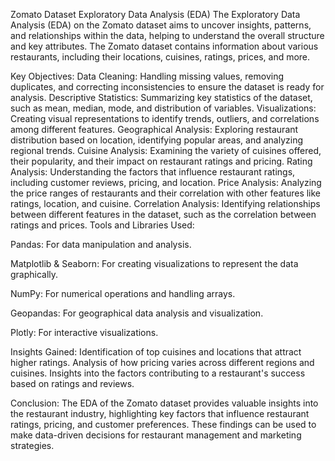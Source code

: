 Zomato Dataset Exploratory Data Analysis (EDA)
The Exploratory Data Analysis (EDA) on the Zomato dataset aims to uncover insights, patterns, and relationships within the data, helping to understand the overall structure and key attributes. The Zomato dataset contains information about various restaurants, including their locations, cuisines, ratings, prices, and more.

Key Objectives:
Data Cleaning: Handling missing values, removing duplicates, and correcting inconsistencies to ensure the dataset is ready for analysis.
Descriptive Statistics: Summarizing key statistics of the dataset, such as mean, median, mode, and distribution of variables.
Visualizations: Creating visual representations to identify trends, outliers, and correlations among different features.
Geographical Analysis: Exploring restaurant distribution based on location, identifying popular areas, and analyzing regional trends.
Cuisine Analysis: Examining the variety of cuisines offered, their popularity, and their impact on restaurant ratings and pricing.
Rating Analysis: Understanding the factors that influence restaurant ratings, including customer reviews, pricing, and location.
Price Analysis: Analyzing the price ranges of restaurants and their correlation with other features like ratings, location, and cuisine.
Correlation Analysis: Identifying relationships between different features in the dataset, such as the correlation between ratings and prices.
Tools and Libraries Used:

Pandas: For data manipulation and analysis.

Matplotlib & Seaborn: For creating visualizations to represent the data graphically.

NumPy: For numerical operations and handling arrays.

Geopandas: For geographical data analysis and visualization.

Plotly: For interactive visualizations.

Insights Gained:
Identification of top cuisines and locations that attract higher ratings.
Analysis of how pricing varies across different regions and cuisines.
Insights into the factors contributing to a restaurant's success based on ratings and reviews.

Conclusion:
The EDA of the Zomato dataset provides valuable insights into the restaurant industry, highlighting key factors that influence restaurant ratings, pricing, and customer preferences. These findings can be used to make data-driven decisions for restaurant management and marketing strategies.
